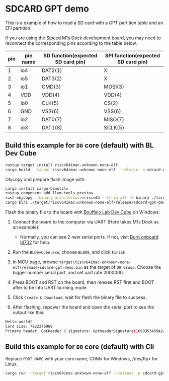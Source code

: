 # SDCARD GPT demo

This is a example of how to read a SD card with a GPT partition table and an EFI partition.

If you are using the [Sipeed M1s Dock](https://wiki.sipeed.com/hardware/en/maix/m1s/m1s_dock.html)
development board, you may need to reconnect the corresponding pins according to the table below.

| pin | pin name | SD function(expected SD card pin) | SPI function(expected SD card pin) |
|-----|----------|-----------------------------------|------------------------------------|
| 1   | io4      | DAT2(1)                           | X                                  |
| 2   | io5      | DAT3(2)                           | X                                  |
| 3   | io1      | CMD(3)                            | MOSI(3)                            |
| 4   | VDD      | VDD(4)                            | VDD(4)                             |
| 5   | io0      | CLK(5)                            | CS(2)                              |
| 6   | GND      | VSS(6)                            | VSS(6)                             |
| 7   | io2      | DAT0(7)                           | MISO(7)                            |
| 8   | io3      | DAT1(8)                           | SCLK(5)                            |

## Build this example for `D0` core (default) with BL Dev Cube

```bash
rustup target install riscv64imac-unknown-none-elf
cargo build --target riscv64imac-unknown-none-elf --release -p sdcard-gpt-demo
```

Objcopy and prepare flash image with:

```bash
cargo install cargo-binutils
rustup component add llvm-tools-preview
rust-objcopy --binary-architecture=riscv64 --strip-all -O binary ./target/riscv64imac-unknown-none-elf/release/sdcard-gpt-demo ./target/riscv64imac-unknown-none-elf/release/sdcard-gpt-demo.bin
cargo blri ./target/riscv64imac-unknown-none-elf/release/sdcard-gpt-demo.bin
```

Flash the binary file to the board with [Bouffalo Lab Dev Cube](https://dev.bouffalolab.com/download) on Windows:

1. Connect the board to the computer via UART (Here takes M1s Dock as an example):
    - Normally, you can see 2 new serial ports. If not, visit [Burn onboard bl702](https://wiki.sipeed.com/hardware/en/maix/m1s/other/start.html#Burn-onboard-bl702) for help.
  
2. Run the `BLDevCube.exe`, choose `BL808`, and click `Finish`.

3. In MCU page, browse `target\riscv64imac-unknown-none-elf\release\sdcard-gpt-demo.bin` as the target of `D0 Group`. Choose the bigger number serial port, and set uart rate 2000000.

4. Press BOOT and RST on the board, then release RST first and BOOT after to be into UART burning mode.

5. Click `Create & Download`, wait for flash the binary file to success.

6. After flashing, repower the board and open the serial port to see the output like this:

```bash
Hello world!
Card size: 7822376960
Primary header: GptHeader { signature: GptHeaderSignature(16933534594248999176), revision: GptHeaderRevision(3942645758), header_size: 3942645758, header_crc32: Crc32(3942645758), reserved: 3942645758, my_lba: LbaLe(16933534594265776126), alternate_lba: LbaLe(0), first_usable_lba: LbaLe(0), last_usable_lba: LbaLe(0), disk_guid: Guid { time_low: 0, time_mid: [0, 0], time_high_and_version: [0, 0], clock_seq_high_and_reserved: 0, clock_seq_low: 2, node: [1, 0, 84, 84, 0, 0] }, partition_entry_lba: LbaLe(18446462603027742720), number_of_partition_entries: 0, size_of_partition_entry: 50331648, partition_entry_array_crc32: Crc32(26508785) }
```

## Build this example for `D0` core (default) with Cli

Replace `PORT_NAME` with your com name, COMx for Windows, /dev/ttyx for Linux.

```bash
cargo run --target riscv64imac-unknown-none-elf --release -p sdcard-gpt-demo -- --port PORT_NAME
```
